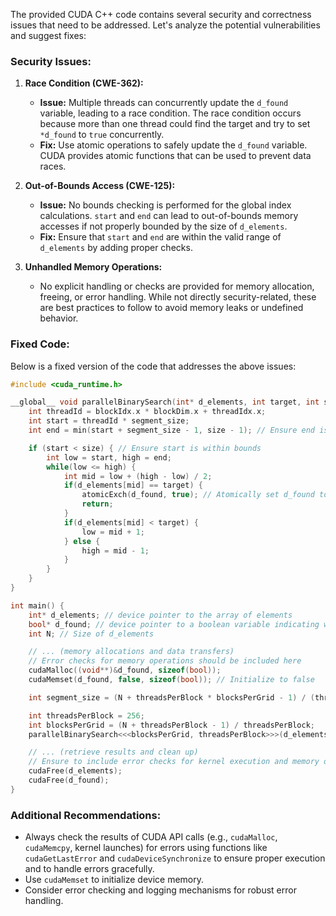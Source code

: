 The provided CUDA C++ code contains several security and correctness issues that need to be addressed. Let's analyze the potential vulnerabilities and suggest fixes:

### Security Issues:

1. **Race Condition (CWE-362):**
   - **Issue:** Multiple threads can concurrently update the `d_found` variable, leading to a race condition. The race condition occurs because more than one thread could find the target and try to set `*d_found` to `true` concurrently.
   - **Fix:** Use atomic operations to safely update the `d_found` variable. CUDA provides atomic functions that can be used to prevent data races.

2. **Out-of-Bounds Access (CWE-125):**
   - **Issue:** No bounds checking is performed for the global index calculations. `start` and `end` can lead to out-of-bounds memory accesses if not properly bounded by the size of `d_elements`.
   - **Fix:** Ensure that `start` and `end` are within the valid range of `d_elements` by adding proper checks.

3. **Unhandled Memory Operations:**
   - No explicit handling or checks are provided for memory allocation, freeing, or error handling. While not directly security-related, these are best practices to follow to avoid memory leaks or undefined behavior.

### Fixed Code:

Below is a fixed version of the code that addresses the above issues:

```cpp
#include <cuda_runtime.h>

__global__ void parallelBinarySearch(int* d_elements, int target, int segment_size, bool* d_found, int size) {
    int threadId = blockIdx.x * blockDim.x + threadIdx.x;
    int start = threadId * segment_size;
    int end = min(start + segment_size - 1, size - 1); // Ensure end is within bounds

    if (start < size) { // Ensure start is within bounds
        int low = start, high = end;
        while(low <= high) {
            int mid = low + (high - low) / 2;
            if(d_elements[mid] == target) {
                atomicExch(d_found, true); // Atomically set d_found to true
                return;
            }
            if(d_elements[mid] < target) {
                low = mid + 1;
            } else {
                high = mid - 1;
            }
        }
    }
}

int main() {
    int* d_elements; // device pointer to the array of elements
    bool* d_found; // device pointer to a boolean variable indicating whether the element is found
    int N; // Size of d_elements

    // ... (memory allocations and data transfers)
    // Error checks for memory operations should be included here
    cudaMalloc((void**)&d_found, sizeof(bool));
    cudaMemset(d_found, false, sizeof(bool)); // Initialize to false

    int segment_size = (N + threadsPerBlock * blocksPerGrid - 1) / (threadsPerBlock * blocksPerGrid); // Calculate based on available threads

    int threadsPerBlock = 256;
    int blocksPerGrid = (N + threadsPerBlock - 1) / threadsPerBlock;
    parallelBinarySearch<<<blocksPerGrid, threadsPerBlock>>>(d_elements, target, segment_size, d_found, N);

    // ... (retrieve results and clean up)
    // Ensure to include error checks for kernel execution and memory operations
    cudaFree(d_elements);
    cudaFree(d_found);
}
```

### Additional Recommendations:

- Always check the results of CUDA API calls (e.g., `cudaMalloc`, `cudaMemcpy`, kernel launches) for errors using functions like `cudaGetLastError` and `cudaDeviceSynchronize` to ensure proper execution and to handle errors gracefully.
- Use `cudaMemset` to initialize device memory.
- Consider error checking and logging mechanisms for robust error handling.